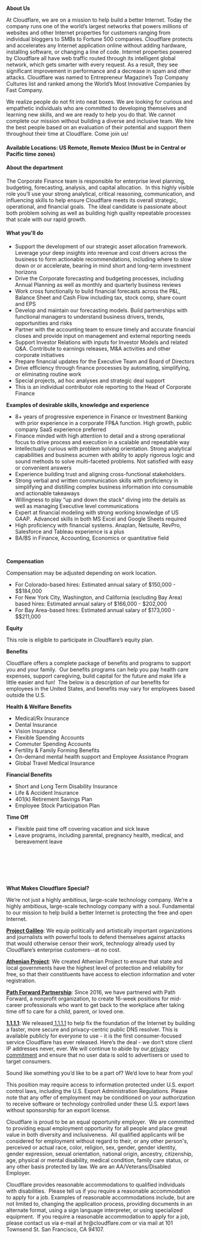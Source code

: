 <div class="content-intro">
	<div><strong>About Us</strong></div>
	<div>
		<p>At Cloudflare, we are on a mission to help build a better Internet. Today the company runs one of the world’s largest networks that powers millions of websites and other Internet properties for customers ranging from individual bloggers to SMBs to Fortune 500 companies. Cloudflare protects and accelerates any Internet application online without adding hardware, installing software, or changing a line of code. Internet properties powered by Cloudflare all have web traffic routed through its intelligent global network, which gets smarter with every request. As a result, they see significant improvement in performance and a decrease in spam and other attacks. Cloudflare was named to Entrepreneur Magazine’s Top Company Cultures list and ranked among the World’s Most Innovative Companies by Fast Company.&nbsp;</p>
		<p><span style="font-weight: 400;">We realize people do not fit into neat boxes. We are looking for curious and empathetic individuals who are committed to developing themselves and learning new skills, and we are ready to help you do that. We cannot complete our mission without building a diverse and inclusive team. We hire the best people based on an evaluation of their potential and support them throughout their time at Cloudflare. Come join us!&nbsp;</span></p>
	</div>
</div>
<h4>Available Locations: US Remote, Remote Mexico (Must be in Central or Pacific time zones)</h4>
<h4>About the department</h4>
<p>The Corporate Finance team is responsible for enterprise level planning, budgeting, forecasting, analysis, and capital allocation.&nbsp; In this highly visible role you’ll use your strong analytical, critical reasoning, communication, and influencing skills to help ensure Cloudflare meets its overall strategic, operational, and financial goals.&nbsp; The ideal candidate is passionate about both problem solving as well as building high quality repeatable processes that scale with our rapid growth.</p>
<h4>What you'll do</h4>
<ul>
	<li>Support the development of our strategic asset allocation framework. Leverage your deep insights into revenue and cost drivers across the business to form actionable recommendations, including where to slow down or or accelerate, bearing in mind short and long-term investment horizons</li>
	<li>Drive the Corporate forecasting and budgeting processes, including Annual Planning as well as monthly and quarterly business reviews</li>
	<li>Work cross functionally to build financial forecasts across the P&amp;L, Balance Sheet and Cash Flow including tax, stock comp, share count and EPS</li>
	<li>Develop and maintain our forecasting models. Build partnerships with functional managers to understand business drivers, trends, opportunities and risks</li>
	<li>Partner with the accounting team to ensure timely and accurate financial closes and provide input on management and external reporting needs</li>
	<li>Support Investor Relations with inputs for Investor Models and related Q&amp;A. Contribute to earnings releases, M&amp;A activities and other corporate initiatives&nbsp;</li>
	<li>Prepare financial updates for the Executive Team and Board of Directors</li>
	<li>Drive efficiency through finance processes by automating, simplifying, or eliminating routine work</li>
	<li>Special projects, ad hoc analyses and strategic deal support</li>
	<li>This is an individual contributor role reporting to the Head of Corporate Finance</li>
</ul>
<p><strong>Examples of desirable skills, knowledge and experience</strong></p>
<ul>
	<li>8+ years of progressive experience in Finance or Investment Banking with prior experience in a corporate FP&amp;A function. High growth, public company SaaS experience preferred</li>
	<li>Finance minded with high attention to detail and a strong operational focus to drive process and execution in a scalable and repeatable way</li>
	<li>Intellectually curious with problem solving orientation. Strong analytical capabilities and business acumen with ability to apply rigorous logic and sound methods to solve multi-faceted problems. Not satisfied with easy or convenient answers</li>
	<li>Experience building trust and aligning cross-functional stakeholders.&nbsp;</li>
	<li>Strong verbal and written communication skills with proficiency in simplifying and distilling complex business information into consumable and actionable takeaways&nbsp;</li>
	<li>Willingness to play “up and down the stack” diving into the details as well as managing Executive level communications</li>
	<li>Expert at financial modeling with strong working knowledge of US GAAP.&nbsp; Advanced skills in both MS Excel and Google Sheets required</li>
	<li>High proficiency with financial systems. Anaplan, Netsuite, RevPro, Salesforce and Tableau experience is a plus</li>
	<li>BA/BS in Finance, Accounting, Economics or quantitative field</li>
</ul>
<p>&nbsp;</p>
<p><strong>Compensation</strong></p>
<p>Compensation may be adjusted depending on work location.</p>
<ul>
	<li>For Colorado-based hires: Estimated annual salary of $150,000 - $$184,000</li>
	<li>For New York City, Washington, and California (excluding Bay Area) based hires: Estimated annual salary of $166,000 - $202,000</li>
	<li>For Bay Area-based hires: Estimated annual salary of $173,000 - $$211,000</li>
</ul>
<p><strong>Equity</strong></p>
<p>This role is eligible to participate in Cloudflare’s equity plan.</p>
<p><strong>Benefits</strong></p>
<p>Cloudflare offers a complete package of benefits and programs to support you and your family.&nbsp; Our benefits programs can help you pay health care expenses, support caregiving, build capital for the future and make life a little easier and fun!&nbsp; The below is a description of our benefits for employees in the United States, and benefits may vary for employees based outside the U.S.</p>
<p><strong>Health &amp; Welfare Benefits</strong></p>
<ul>
	<li>Medical/Rx Insurance</li>
	<li>Dental Insurance</li>
	<li>Vision Insurance</li>
	<li>Flexible Spending Accounts</li>
	<li>Commuter Spending Accounts</li>
	<li>Fertility &amp; Family Forming Benefits</li>
	<li>On-demand mental health support and Employee Assistance Program</li>
	<li>Global Travel Medical Insurance</li>
</ul>
<p><strong>Financial Benefits</strong></p>
<ul>
	<li>Short and Long Term Disability Insurance</li>
	<li>Life &amp; Accident Insurance</li>
	<li>401(k) Retirement Savings Plan</li>
	<li>Employee Stock Participation Plan</li>
</ul>
<p><strong>Time Off</strong></p>
<ul>
	<li>Flexible paid time off covering vacation and sick leave</li>
	<li>Leave programs, including parental, pregnancy health, medical, and bereavement leave</li>
</ul>
<p>&nbsp;</p>
<p>&nbsp;</p>
<p>&nbsp;</p>
<div class="content-conclusion">
	<p><strong>What Makes Cloudflare Special?</strong></p>
	<p><span style="font-weight: 400;">We’re not just a highly ambitious, large-scale technology company. We’re a highly ambitious, large-scale technology company with a soul. Fundamental to our mission to help build a better Internet is protecting the free and open Internet.</span></p>
	<p><a href="https://blog.cloudflare.com/protecting-free-expression-online/"><strong>Project Galileo</strong></a><span style="font-weight: 400;">: We equip politically and artistically important organizations and journalists with powerful tools to defend themselves against attacks that would otherwise censor their work, technology already used by Cloudflare’s enterprise customers--at no cost.</span></p>
	<p><strong><a href="https://www.cloudflare.com/athenian/">Athenian Project</a></strong><span style="font-weight: 400;">: We created Athenian Project to ensure that state and local governments have the highest level of protection and reliability for free, so that their constituents have access to election information and voter registration.</span></p>
	<p><a href="https://blog.cloudflare.com/tag/path-forward/"><strong>Path Forward Partnership</strong></a><span style="font-weight: 400;">: Since 2016, we have partnered with Path Forward, a nonprofit organization, to create 16-week positions for mid-career professionals who want to get back to the workplace after taking time off to care for a child, parent, or loved one.</span></p>
	<p><a href="https://1.1.1.1/"><strong>1.1.1.1</strong></a><span style="font-weight: 400;">: We released</span><a href="https://1.1.1.1/"> <span style="font-weight: 400;">1.1.1.1</span></a><span style="font-weight: 400;"> to help fix the foundation of the Internet by building a faster, more secure and privacy-centric public DNS resolver. This is available publicly for everyone to use - it is the first consumer-focused service Cloudflare has ever released. Here’s the deal - we don’t store client IP addresses never, ever. We will continue to abide by our</span><a href="https://developers.cloudflare.com/1.1.1.1/privacy/public-dns-resolver"> privacy commitment</a><span style="font-weight: 400;"> and ensure that no user data is sold to advertisers or used to target consumers.</span></p>
	<p><span style="font-weight: 400;">Sound like something you’d like to be a part of? We’d love to hear from you!</span></p>
	<p><span style="font-weight: 400;">This position may require access to information protected under U.S. export control laws, including the U.S. Export Administration Regulations. Please note that any offer of employment may be conditioned on your authorization to receive software or technology controlled under these U.S. export laws without sponsorship for an export license.</span></p>
	<p><span style="font-weight: 400;">Cloudflare is proud to be an equal opportunity employer. &nbsp;We are committed to providing equal employment opportunity for all people and place great value in both diversity and inclusiveness. &nbsp;All qualified applicants will be considered for employment without regard to their, or any other person's, perceived or actual</span> <span style="font-weight: 400;">race, color, religion, sex, gender, gender identity, gender expression, sexual orientation, national origin, ancestry, citizenship, age, physical or mental disability, medical condition, family care status, or any other basis protected by law. </span><span style="font-weight: 400;">We are an AA/Veterans/Disabled Employer.</span></p>
	<p><span style="font-weight: 400;">Cloudflare provides reasonable accommodations to qualified individuals with disabilities. &nbsp;Please tell us if you require a reasonable accommodation to apply for a job. Examples of reasonable accommodations include, but are not limited to, changing the application process, providing documents in an alternate format, using a sign language interpreter, or using specialized equipment. &nbsp;If you require a reasonable accommodation to apply for a job, please contact us via e-mail at </span><span style="font-weight: 400;">hr@cloudflare.com</span><span style="font-weight: 400;"> or via mail at 101 Townsend St. San Francisco, CA 94107.</span></p>
</div>